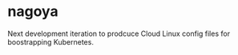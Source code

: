 # nagoya
Next development iteration to prodcuce Cloud Linux config files for boostrapping Kubernetes.
